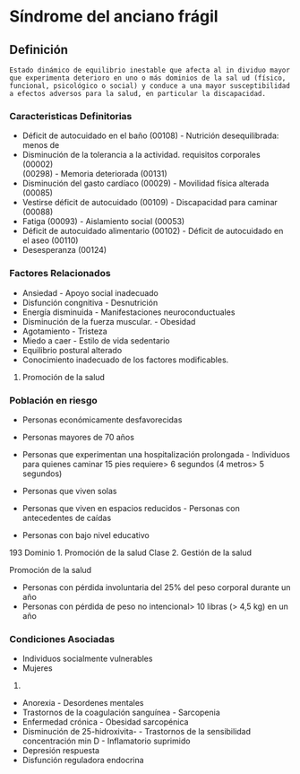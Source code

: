# Síndrome del anciano frágil
## Definición
	Estado dinámico de equilibrio inestable que afecta al in dividuo mayor que experimenta deterioro en uno o más dominios de la sal ud (físico, funcional, psicológico o social) y conduce a una mayor susceptibilidad a efectos adversos para la salud, en particular la discapacidad.

### Caracteristicas Definitorias
- Déficit de autocuidado en el baño 
(00108)  - Nutrición desequilibrada: menos 
de 
- Disminución de la tolerancia a la 
actividad.   requisitos corporales (00002)  
 (00298)  - Memoria deteriorada (00131)  
- Disminución del gasto cardíaco 
(00029)  - Movilidad física alterada (00085)  
- Vestirse déficit de autocuidado 
(00109)  - Discapacidad para caminar 
(00088)  
- Fatiga (00093)  - Aislamiento social (00053)  
- Déficit de autocuidado alimentario 
(00102)  - Déficit de autocuidado en el aseo 
(00110)   
- Desesperanza (00124)

### Factores Relacionados
- Ansiedad  - Apoyo social inadecuado  
- Disfunción congnitiva  - Desnutrición  
- Energía disminuida  - Manifestaciones 
neuroconductuales  
- Disminución de la fuerza 
muscular.  - Obesidad  
- Agotamiento  - Tristeza  
- Miedo a caer  - Estilo de vida sedentario   
- Equilibrio postural alterado   
- Conocimiento inadecuado de los 
factores modificables.   
 
 
 
 
 1. Promoción de la salud

### Población en riesgo
- Personas económicamente 
desfavorecidas   
- Personas mayores de 70 
años   
- Personas que experimentan 
una hospitalización 
prolongada   - Individuos para quienes caminar 15 pies 
requiere> 6 segundos (4 metros> 5 segundos)  
 
 
- Personas que viven solas   
- Personas que 
viven en 
espacios 
reducidos   - Personas con antecedentes de caídas   
- Personas con bajo nivel 
educativo  
 
 
193 
Dominio 1. Promoción de la salud  Clase 2. Gestión de la salud  
 
 
 
 
 
 
 Promoción de la salud
 
  
 
 
 
- Personas con pérdida involuntaria 
del 25% del peso corporal 
durante un año   
- Personas con pérdida de peso no 
intencional> 10 libras (> 4,5 kg) 
en un año

### Condiciones Asociadas
- Individuos socialmente vulnerables   
- Mujeres  
 
 
1.   
- Anorexia  - Desordenes mentales  
- Trastornos de la coagulación 
sanguínea  - Sarcopenia  
- Enfermedad crónica  - Obesidad sarcopénica  
- Disminución de 25-hidroxivita-  - Trastornos de la 
sensibilidad  
 concentración min D  - Inflamatorio suprimido  
- Depresión   respuesta   
- Disfunción reguladora endocrina


